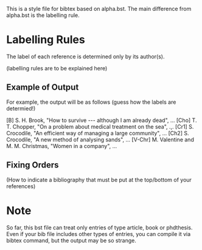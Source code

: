 This is a style file for bibtex based on alpha.bst.
The main difference from alpha.bst is the labelling rule.

Labelling Rules
==================================

The label of each reference is determined only by its author(s).

(labelling rules are to be explained here)

Example of Output
----------------------

For example, the output will be as follows
(guess how the labels are determied!)

 [B]  S. H. Brook, "How to survive --- although I am already dead", ...
 [Cho] T. T. Chopper, "On a problem about medical treatment on the sea", .,.
 [Cr1] S. Crocodile, "An efficient way of managing a large community", ...
 [Ch2] S. Crocodile, "A new method of analysing sands", ...
 [V-Chr]  M. Valentine and M. M. Christmas, "Women in a company", ...


Fixing Orders
----------------------

(How to indicate a bibliography that must be
 put at the top/bottom of your references)


Note
==================================

So far, this bst file can treat only entries of type
    article, book or phdthesis.
Even if your bib file includes other types of entries,
you can compile it via bibtex command, but
the output may be so strange.

